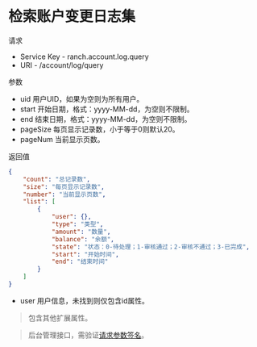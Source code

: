 # 检索账户变更日志集

请求
- Service Key - ranch.account.log.query
- URI - /account/log/query

参数
- uid 用户UID，如果为空则为所有用户。
- start 开始日期，格式：yyyy-MM-dd，为空则不限制。
- end 结束日期，格式：yyyy-MM-dd，为空则不限制。
- pageSize 每页显示记录数，小于等于0则默认20。
- pageNum 当前显示页数。

返回值
```json
{
    "count": "总记录数",
    "size": "每页显示记录数",
    "number": "当前显示页数",
    "list": [
        {
            "user": {},
            "type": "类型",
            "amount": "数量",
            "balance": "余额",
            "state": "状态：0-待处理；1-审核通过；2-审核不通过；3-已完成",
            "start": "开始时间",
            "end": "结束时间"
        }
    ]
}
```

- user 用户信息，未找到则仅包含id属性。

> 包含其他扩展属性。

> 后台管理接口，需验证[请求参数签名](https://github.com/heisedebaise/tephra/blob/master/tephra-ctrl/doc/sign.md)。

